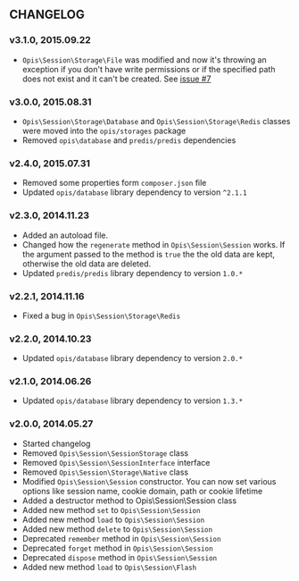 CHANGELOG
-------------
### v3.1.0, 2015.09.22

* `Opis\Session\Storage\File` was modified and now it's throwing an exception if you don't
have write permissions or if the specified path does not exist and it can't be created.
See [issue #7](https://github.com/opis/session/issues/7)

### v3.0.0, 2015.08.31

* `Opis\Session\Storage\Database` and `Opis\Session\Storage\Redis` classes were moved into
the `opis/storages` package
* Removed `opis\database` and `predis/predis` dependencies

### v2.4.0, 2015.07.31

* Removed some properties form `composer.json` file
* Updated `opis/database` library dependency to version `^2.1.1`

### v2.3.0, 2014.11.23

* Added an autoload file.
* Changed how the `regenerate` method in `Opis\Session\Session` works. If the argument passed
to the method is `true` the the old data are kept, otherwise the old data are deleted.
* Updated `predis/predis` library dependency to version `1.0.*`

### v2.2.1, 2014.11.16

* Fixed a bug in `Opis\Session\Storage\Redis`

### v2.2.0, 2014.10.23

* Updated `opis/database` library dependency to version `2.0.*`

### v2.1.0, 2014.06.26

* Updated `opis/database` library dependency to version `1.3.*`

### v2.0.0, 2014.05.27

* Started changelog
* Removed `Opis\Session\SessionStorage` class
* Removed `Opis\Session\SessionInterface` interface
* Removed `Opis\Session\Storage\Native` class
* Modified `Opis\Session\Session` constructor.
    You can now set various options like session name, cookie domain, path or cookie lifetime
* Added a destructor method to Opis\Session\Session class
* Added new method `set` to `Opis\Session\Session`
* Added new method `load` to `Opis\Session\Session`
* Added new method `delete` to `Opis\Session\Session`
* Deprecated `remember` method in `Opis\Session\Session`
* Deprecated `forget` method in `Opis\Session\Session`
* Deprecated `dispose` method in `Opis\Session\Session`
* Added new method `load` to `Opis\Session\Flash`